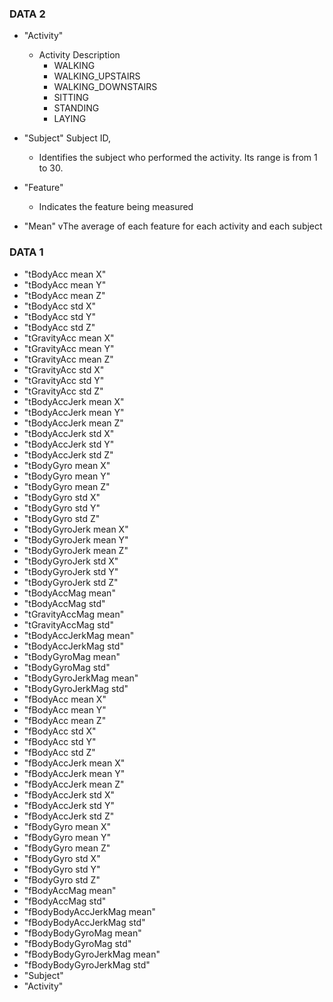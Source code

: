 ### DATA 2

* "Activity"
	* Activity Description
		* WALKING
		* WALKING_UPSTAIRS
		* WALKING_DOWNSTAIRS
		* SITTING
		* STANDING
		* LAYING

* "Subject" 
  Subject ID, 
  * Identifies the subject who performed the activity. Its range is from 1 to 30. 

* "Feature"
	* Indicates the feature being measured

* "Mean" 
  vThe average of each feature for each activity and each subject

### DATA 1

* "tBodyAcc mean X" 
* "tBodyAcc mean Y" 
* "tBodyAcc mean Z" 
* "tBodyAcc std X" 
* "tBodyAcc std Y"
* "tBodyAcc std Z" 
* "tGravityAcc mean X" 
* "tGravityAcc mean Y" 
* "tGravityAcc mean Z" 
* "tGravityAcc std X" 
* "tGravityAcc std Y"
* "tGravityAcc std Z" 
* "tBodyAccJerk mean X" 
* "tBodyAccJerk mean Y"
* "tBodyAccJerk mean Z" 
* "tBodyAccJerk std X" 
* "tBodyAccJerk std Y" 
* "tBodyAccJerk std Z" 
* "tBodyGyro mean X" 
* "tBodyGyro mean Y"
* "tBodyGyro mean Z" 
* "tBodyGyro std X" 
* "tBodyGyro std Y" 
* "tBodyGyro std Z" 
* "tBodyGyroJerk mean X"
* "tBodyGyroJerk mean Y" 
* "tBodyGyroJerk mean Z"
* "tBodyGyroJerk std X"
* "tBodyGyroJerk std Y" 
* "tBodyGyroJerk std Z"
* "tBodyAccMag mean" 
* "tBodyAccMag std" 
* "tGravityAccMag mean" 
* "tGravityAccMag std" 
* "tBodyAccJerkMag mean"
* "tBodyAccJerkMag std"
* "tBodyGyroMag mean"
* "tBodyGyroMag std"
* "tBodyGyroJerkMag mean" 
* "tBodyGyroJerkMag std" 
* "fBodyAcc mean X" 
* "fBodyAcc mean Y" 
* "fBodyAcc mean Z" 
* "fBodyAcc std X" 
* "fBodyAcc std Y"
* "fBodyAcc std Z" 
* "fBodyAccJerk mean X" 
* "fBodyAccJerk mean Y"
* "fBodyAccJerk mean Z" 
* "fBodyAccJerk std X" 
* "fBodyAccJerk std Y" 
* "fBodyAccJerk std Z" 
* "fBodyGyro mean X" 
* "fBodyGyro mean Y"
* "fBodyGyro mean Z" 
* "fBodyGyro std X" 
* "fBodyGyro std Y" 
* "fBodyGyro std Z" 
* "fBodyAccMag mean" 
* "fBodyAccMag std" 
* "fBodyBodyAccJerkMag mean"
* "fBodyBodyAccJerkMag std"
* "fBodyBodyGyroMag mean" 
* "fBodyBodyGyroMag std" 
* "fBodyBodyGyroJerkMag mean" 
* "fBodyBodyGyroJerkMag std" 
* "Subject"
* "Activity" 